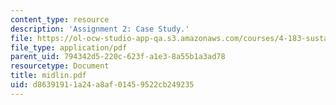 ```yaml
---
content_type: resource
description: 'Assignment 2: Case Study.'
file: https://ol-ocw-studio-app-qa.s3.amazonaws.com/courses/4-183-sustainable-design-and-technology-research-workshop-spring-2004/d86391911a24a8af01459522cb249235_midlin.pdf
file_type: application/pdf
parent_uid: 794342d5-220c-623f-a1e3-8a55b1a3ad78
resourcetype: Document
title: midlin.pdf
uid: d8639191-1a24-a8af-0145-9522cb249235
---
```

